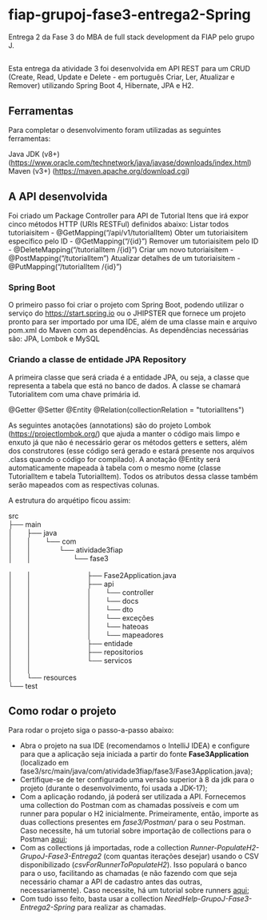 # fiap-grupoj-fase3-entrega2-Spring
Entrega 2 da Fase 3 do MBA de full stack development da FIAP pelo grupo J.

  ##
  
Esta entrega da atividade 3 foi desenvolvida em API REST para um CRUD (Create, Read, Update e Delete - em português Criar, Ler, Atualizar e Remover) utilizando Spring Boot 4, Hibernate, JPA e H2.

## Ferramentas

Para completar o desenvolvimento foram utilizadas as seguintes ferramentas:

Java JDK (v8+) (https://www.oracle.com/technetwork/java/javase/downloads/index.html)
Maven (v3+) (https://maven.apache.org/download.cgi)

## A API desenvolvida

Foi criado um Package Controller para  API de Tutorial Itens que irá expor cinco métodos HTTP (URIs RESTFul) definidos abaixo:
Listar todos tutoriaisitem - @GetMapping(“/api/v1/tutorialItem)
Obter um tutoriaisitem específico pelo ID - @GetMapping(“/{id}”)
Remover um tutoriaisitem pelo ID - @DeleteMapping(“/tutorialItem /{id}”)
Criar um novo tutoriaisitem - @PostMapping(“/tutorialItem”)
Atualizar detalhes de um tutoriaisitem - @PutMapping(“/tutorialItem /{id}”)

### Spring Boot

O primeiro passo foi criar o projeto com Spring Boot, podendo utilizar o serviço do https://start.spring.io ou o JHIPSTER que fornece um projeto pronto para ser importado por uma IDE, além de uma classe main e arquivo pom.xml do Maven com as dependências. As dependências necessárias são: JPA, Lombok e MySQL

### Criando a classe de entidade JPA Repository
A primeira classe que será criada é a entidade JPA, ou seja, a classe que representa a tabela que está no banco de dados. A classe se chamará Tutorialitem com uma chave primária id.

@Getter @Setter
@Entity
@Relation(collectionRelation = "tutorialItens")

As seguintes anotações (annotations) são do projeto Lombok (https://projectlombok.org/) que ajuda a manter o código mais limpo e enxuto já que não é necessário gerar os métodos getters e setters, além dos construtores (esse código será gerado e estará presente nos arquivos .class quando o código for compilado).
A anotação @Entity será automaticamente mapeada à tabela com o mesmo nome (classe TutorialItem e tabela TutorialItem). Todos os atributos dessa classe também serão mapeados com as respectivas colunas. 

A estrutura do arquétipo ficou  assim:

src
<br/>├── main
<br/>│&emsp;&emsp;├── java
<br/>│&emsp;&emsp;│&emsp;&emsp;└── com
<br/>│&emsp;&emsp;│&emsp;&emsp;&emsp;&emsp;└── atividade3fiap
<br/>│&emsp;&emsp;│&emsp;&emsp;&emsp;&emsp;&emsp;&emsp;└── fase3 	
<br/>│&emsp;&emsp;│&emsp;&emsp;&emsp;&emsp;&emsp;&emsp;&emsp;&emsp;├── Fase2Application.java
<br/>│&emsp;&emsp;│&emsp;&emsp;&emsp;&emsp;&emsp;&emsp;&emsp;&emsp;├── api
<br/>│&emsp;&emsp;│&emsp;&emsp;&emsp;&emsp;&emsp;&emsp;&emsp;&emsp;│&emsp;&emsp;└── controller
<br/>│&emsp;&emsp;│&emsp;&emsp;&emsp;&emsp;&emsp;&emsp;&emsp;&emsp;│&emsp;&emsp;└── docs
<br/>│&emsp;&emsp;│&emsp;&emsp;&emsp;&emsp;&emsp;&emsp;&emsp;&emsp;│&emsp;&emsp;└── dto
<br/>│&emsp;&emsp;│&emsp;&emsp;&emsp;&emsp;&emsp;&emsp;&emsp;&emsp;│&emsp;&emsp;└── exceções
<br/>│&emsp;&emsp;│&emsp;&emsp;&emsp;&emsp;&emsp;&emsp;&emsp;&emsp;│&emsp;&emsp;└── hateoas
<br/>│&emsp;&emsp;│&emsp;&emsp;&emsp;&emsp;&emsp;&emsp;&emsp;&emsp;│&emsp;&emsp;└── mapeadores
<br/>│&emsp;&emsp;│&emsp;&emsp;&emsp;&emsp;&emsp;&emsp;&emsp;&emsp;├── entidade
<br/>│&emsp;&emsp;│&emsp;&emsp;&emsp;&emsp;&emsp;&emsp;&emsp;&emsp;├── repositorios
<br/>│&emsp;&emsp;│&emsp;&emsp;&emsp;&emsp;&emsp;&emsp;&emsp;&emsp;└── servicos
<br/>│&emsp;&emsp;│&emsp;&emsp;&emsp;&emsp;&emsp;&emsp;
<br/>│&emsp;&emsp;└── resources
<br/>└── test

  ##
  
## Como rodar o projeto

Para rodar o projeto siga o passo-a-passo abaixo:
<ul>
<li>Abra o projeto na sua IDE (recomendamos o IntelliJ IDEA) e configure para que a aplicação seja iniciada a partir do fonte <b>Fase3Application</b> (localizado em fase3/src/main/java/com/atividade3fiap/fase3/Fase3Application.java);</li>
<li>Certifique-se de ter configurado uma versão superior à 8 da jdk para o projeto (durante o desenvolvimento, foi usada a JDK-17);</li>
<li>Com a aplicação rodando, já poderá ser utilizada a API. Fornecemos uma collection do Postman com as chamadas possíveis e com um runner para popular o H2 inicialmente. Primeiramente, então, importe as duas collections presentes em <i>fase3/Postman/</i> para o seu Postman. Caso necessite, há um tutorial sobre importação de collections para o Postman <a href="https://learning.postman.com/docs/getting-started/importing-and-exporting-data/">aqui</a>;</li>
<li>Com as collections já importadas, rode a collection <i>Runner-PopulateH2-GrupoJ-Fase3-Entrega2</i> (com quantas iterações desejar) usando o CSV disponibilizado (<i>csvForRunnerToPopulateH2</i>). Isso populará o banco para o uso, facilitando as chamadas (e não fazendo com que seja necessário chamar a API de cadastro antes das outras, necessariamente). Caso necessite, há um tutorial sobre runners <a href="https://blog.postman.com/using-csv-and-json-files-in-the-postman-collection-runner/">aqui</a>;</li>
<li>Com tudo isso feito, basta usar a collection <i>NeedHelp-GrupoJ-Fase3-Entrega2-Spring</i> para realizar as chamadas.</li>
</ul>

  ##
